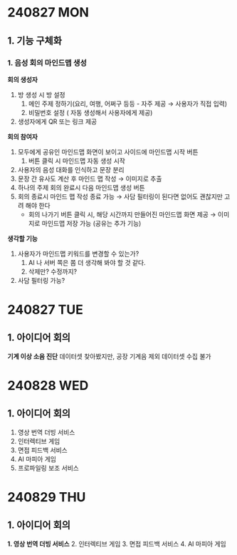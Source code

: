 # 240827 MON

## 1. 기능 구체화

### 1. 음성 회의 마인드맵 생성

**회의 생성자**

1. 방 생성 시 방 설정
    1. 메인 주제 정하기(요리, 여행, 어쩌구 등등 - 자주 제공 → 사용자가 직접 입력)
    2. 비밀번호 설정 ( 자동 생성해서 사용자에게 제공)
2. 생성자에게 QR 또는 링크 제공

**회의 참여자**

1. 모두에게 공유인 마인드맵 화면이 보이고 사이드에 마인드맵 시작 버튼
    1. 버튼 클릭 시 마인드맵 자동 생성 시작
2. 사용자의 음성 대화를 인식하고 문장 분리
3. 문장 간 유사도 계산 후 마인드 맵 작성 → 이미지로 추출
4. 하나의 주제 회의 완료시 다음 마인드맵 생성 버튼
5. 회의 종료시 마인드 맵 작성 종료 가능 → 사담 필터링이 된다면 없어도 괜찮지만 고려 해야 한다
    - 회의 나가기 버튼 클릭 시, 해당 시간까지 만들어진 마인드맵 화면 제공  → 이미지로 마인드맵 저장 가능 (공유는 추가 기능)

**생각할 기능**

1. 사용자가 마인드맵 키워드를 변경할 수 있는가?
    1. AI 나 서버 쪽은 쫌 더 생각해 봐야 할 것 같다.
    2. 삭제만? 수정까지?
2. 사담 필터링 가능?

# 240827 TUE

## 1. 아이디어 회의
**기계 이상 소음 진단**
데이터셋 찾아봤지만, 공장 기계음 제외 데이터셋 수집 불가

# 240828 WED

## 1. 아이디어 회의
1. 영상 번역 더빙 서비스
2. 인터렉티브 게임
3. 면접 피드백 서비스
4. AI 마피아 게임 
5. 프로파일링 보조 서비스


# 240829 THU

## 1. 아이디어 회의
**1. 영상 번역 더빙 서비스**
2. 인터렉티브 게임
3. 면접 피드백 서비스
4. AI 마피아 게임 
